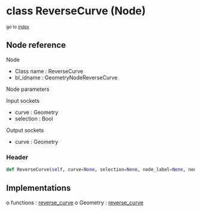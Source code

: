 # class ReverseCurve (Node)

<sub>go to [index](/docs/index.md)</sub>

## Node reference

Node
 - Class name : ReverseCurve
 - bl_idname : GeometryNodeReverseCurve

Node parameters

Input sockets
 - curve : Geometry
 - selection : Bool

Output sockets
 - curve : Geometry

### Header

``` python
def ReverseCurve(self, curve=None, selection=None, node_label=None, node_color=None):
```

## Implementations

o functions : [reverse_curve](/docs/GeoNodes_classes/GLOBAL.md#reverse_curve)
o Geometry : [reverse_curve](/docs/GeoNodes_classes/Geometry.md#reverse_curve) 

